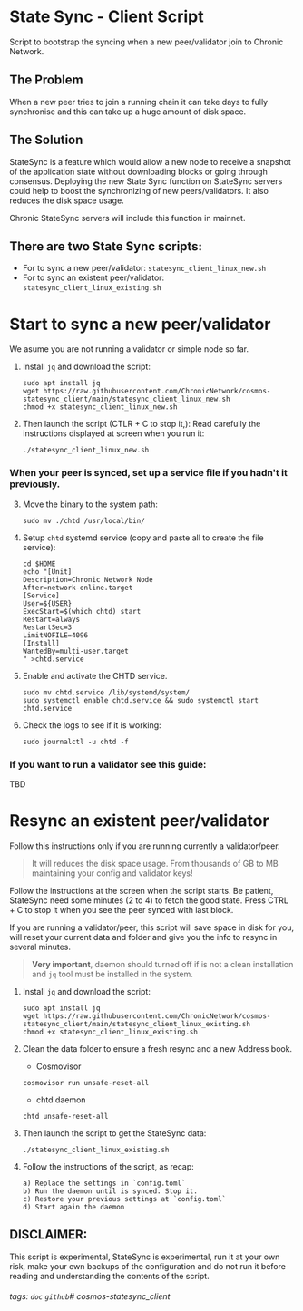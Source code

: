 # State Sync - Client Script
Script to bootstrap the syncing when a new peer/validator join to Chronic Network.

## The Problem
When a new peer tries to join a running chain it can take days to fully synchronise and this can take up a huge amount of disk space.

## The Solution
StateSync is a feature which would allow a new node to receive a snapshot of the application state without downloading blocks or going through consensus. Deploying the new State Sync function on StateSync servers could help to boost the synchronizing of new peers/validators. It also reduces the disk space usage. 

Chronic StateSync servers will include this function in mainnet. 

## There are two State Sync scripts: 
* For to sync a new peer/validator: `statesync_client_linux_new.sh`
* For to sync an existent peer/validator: `statesync_client_linux_existing.sh`

# Start to sync a new peer/validator 
We asume you are not running a validator or simple node so far.

1. Install `jq` and download the script:

    ```
    sudo apt install jq
    wget https://raw.githubusercontent.com/ChronicNetwork/cosmos-statesync_client/main/statesync_client_linux_new.sh
    chmod +x statesync_client_linux_new.sh
    ```

2. Then launch the script (CTLR + C to stop it,):
Read carefully the instructions displayed at screen when you run it:
    ```
    ./statesync_client_linux_new.sh
    ```
### When your peer is synced, set up a service file if you hadn't it previously.
3. Move the binary to the system path:
    ```
    sudo mv ./chtd /usr/local/bin/
    ```
4. Setup `chtd` systemd service (copy and paste all to create the file service):
    ```
    cd $HOME
    echo "[Unit]
    Description=Chronic Network Node
    After=network-online.target
    [Service]
    User=${USER}
    ExecStart=$(which chtd) start
    Restart=always
    RestartSec=3
    LimitNOFILE=4096
    [Install]
    WantedBy=multi-user.target
    " >chtd.service
    ```
    
5. Enable and activate the CHTD service.
    ```
    sudo mv chtd.service /lib/systemd/system/
    sudo systemctl enable chtd.service && sudo systemctl start chtd.service
    ```
6. Check the logs to see if it is working:
    ```
    sudo journalctl -u chtd -f
    ``` 

### If you want to run a validator see this guide:
TBD

# Resync an existent peer/validator 

Follow this instructions only if you are running currently a validator/peer.

> It will reduces the disk space usage. From thousands of GB to MB maintaining your config and validator keys!

Follow the instructions at the screen when the script starts.
Be patient, StateSync need some minutes (2 to 4) to fetch the good state.
Press CTRL + C to stop it when you see the peer synced with last block. 

If you are running a validator/peer, this script will save space in disk for you,  will reset your current data and folder and give you the info to resync in several minutes.

> **Very important**, daemon should turned off if is not a clean installation and `jq` tool must be installed in the system.

1. Install `jq` and download the script:

    ```
    sudo apt install jq
    wget https://raw.githubusercontent.com/ChronicNetwork/cosmos-statesync_client/main/statesync_client_linux_existing.sh
    chmod +x statesync_client_linux_existing.sh
    ```

2. Clean the data folder to ensure a fresh resync and a new Address book.
    * Cosmovisor
    ```
    cosmovisor run unsafe-reset-all
    ```
    * chtd daemon
    ```
    chtd unsafe-reset-all
    ```
    
3. Then launch the script to get the StateSync data:
    ```
    ./statesync_client_linux_existing.sh
    ```

4. Follow the instructions of the script, as recap: 
    ```
    a) Replace the settings in `config.toml`
    b) Run the daemon until is synced. Stop it.
    c) Restore your previous settings at `config.toml`
    d) Start again the daemon
    
## DISCLAIMER:
This script is experimental, StateSync is experimental, run it at your own risk, make your own backups of the configuration and do not run it before reading and understanding the contents of the script.


###### tags: `doc` `github`# cosmos-statesync_client
